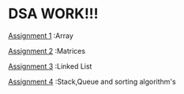 <h1>DSA WORK!!!</h1>
<p><a href="https://github.com/shivam-200014/DSA_LAB/tree/master/assign1_ARRAY"> Assignment 1</a>   :Array</p>
<p><a href="https://github.com/shivam-200014/DSA_LAB/tree/master/assign2_MATRICES">Assignment 2</a>   :Matrices</p>
<p><a href="https://github.com/shivam-200014/DSA_LAB/tree/master/assign3_LINKED_LIST">Assignment 3</a>    :Linked List</p>
<p><a href="https://github.com/shivam-200014/DSA_LAB/tree/master/assign4_stack_%26_queue">Assignment 4</a>    :Stack,Queue and sorting algorithm's</p>

